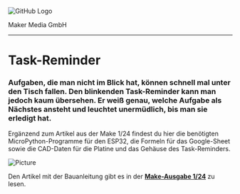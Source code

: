 ![GitHub Logo](http://www.heise.de/make/icons/make_logo.png)

Maker Media GmbH
*** 

# Task-Reminder

### Aufgaben, die man nicht im Blick hat, können schnell mal unter den Tisch fallen. Den blinkenden Task-Reminder kann man jedoch kaum übersehen. Er weiß genau, welche Aufgabe als Nächstes ansteht und leuchtet unermüdlich, bis man sie erledigt hat.

Ergänzend zum Artikel aus der Make 1/24 findest du hier die benötigten MicroPython-Programme für den ESP32, die Formeln für das Google-Sheet sowie die CAD-Daten für die Platine und das Gehäuse des Task-Reminders.

![Picture](https://github.com/MakeMagazinDE/taskreminder/blob/main/taskreminder.jpg)

Den Artikel mit der Bauanleitung gibt es in der **[Make-Ausgabe 1/24](https://www.heise.de/select/make/2024/1)** zu lesen.
